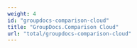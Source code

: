 ```yaml
---
weight: 4
id: "groupdocs-comparison-cloud"
title: "GroupDocs.Comparison Cloud"
url: "total/groupdocs-comparison-cloud"
---
```


